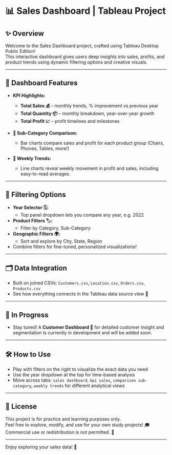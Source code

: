 # 📊 Sales Dashboard | Tableau Project

## ✨ Overview

Welcome to the Sales Dashboard project, crafted using Tableau Desktop Public Edition!  
This interactive dashboard gives users deep insights into sales, profits, and product trends using dynamic filtering options and creative visuals.

---

## 🚀 Dashboard Features

- **KPI Highlights:**  
  - **Total Sales 💰** – monthly trends, % improvement vs previous year
  - **Total Quantity 📦** – monthly breakdown, year-over-year growth
  - **Total Profit 📈** – profit timelines and milestones

- **🔬 Sub-Category Comparison:**  
  - Bar charts compare sales and profit for each product group (Chairs, Phones, Tables, more!)

- **📅 Weekly Trends:**  
  - Line charts reveal weekly movement in profit and sales, including easy-to-read averages.

---

## 🧭 Filtering Options

- **Year Selector 🗓️:**  
  - Top panel dropdown lets you compare any year, e.g. 2022
- **Product Filters 🏷️:**  
  - Filter by Category, Sub-Category
- **Geographic Filters 🌍:**  
  - Sort and explore by City, State, Region
- Combine filters for fine-tuned, personalized visualizations!

---

## 🗂️ Data Integration

- Built on joined CSVs: `Customers.csv`, `Location.csv`, `Orders.csv`, `Products.csv`
- See how everything connects in the Tableau data source view 🤝

---

## 🔄 In Progress

- Stay tuned! A **Customer Dashboard 👥** for detailed customer insight and segmentation is currently in development and will be added soon.

---

## 🛠️ How to Use

- Play with filters on the right to visualize the exact data you need
- Use the year dropdown at the top for time-based analysis
- Move across tabs: `sales dashboard`, `kpi sales`, `comparison sub-category`, `weekly trends` for different analytical views

---

## 📝 License

This project is for practice and learning purposes only.  
Feel free to explore, modify, and use for your own study projects! 🎓  
Commercial use or redistribution is not permitted. 🚫


---

Enjoy exploring your sales data! 🌟
